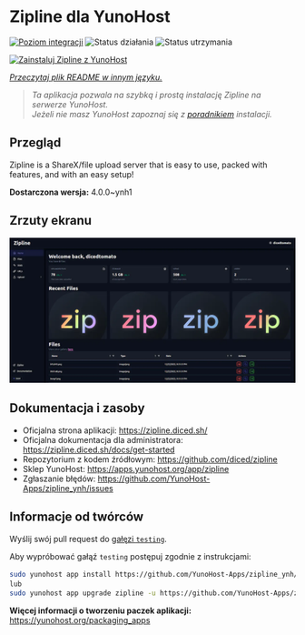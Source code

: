 <!--
To README zostało automatycznie wygenerowane przez <https://github.com/YunoHost/apps/tree/master/tools/readme_generator>
Nie powinno być ono edytowane ręcznie.
-->

# Zipline dla YunoHost

[![Poziom integracji](https://apps.yunohost.org/badge/integration/zipline)](https://ci-apps.yunohost.org/ci/apps/zipline/)
![Status działania](https://apps.yunohost.org/badge/state/zipline)
![Status utrzymania](https://apps.yunohost.org/badge/maintained/zipline)

[![Zainstaluj Zipline z YunoHost](https://install-app.yunohost.org/install-with-yunohost.svg)](https://install-app.yunohost.org/?app=zipline)

*[Przeczytaj plik README w innym języku.](./ALL_README.md)*

> *Ta aplikacja pozwala na szybką i prostą instalację Zipline na serwerze YunoHost.*  
> *Jeżeli nie masz YunoHost zapoznaj się z [poradnikiem](https://yunohost.org/install) instalacji.*

## Przegląd

Zipline is a ShareX/file upload server that is easy to use, packed with features, and with an easy setup! 

**Dostarczona wersja:** 4.0.0~ynh1

## Zrzuty ekranu

![Zrzut ekranu z Zipline](./doc/screenshots/screenshot.png)

## Dokumentacja i zasoby

- Oficjalna strona aplikacji: <https://zipline.diced.sh/>
- Oficjalna dokumentacja dla administratora: <https://zipline.diced.sh/docs/get-started>
- Repozytorium z kodem źródłowym: <https://github.com/diced/zipline>
- Sklep YunoHost: <https://apps.yunohost.org/app/zipline>
- Zgłaszanie błędów: <https://github.com/YunoHost-Apps/zipline_ynh/issues>

## Informacje od twórców

Wyślij swój pull request do [gałęzi `testing`](https://github.com/YunoHost-Apps/zipline_ynh/tree/testing).

Aby wypróbować gałąź `testing` postępuj zgodnie z instrukcjami:

```bash
sudo yunohost app install https://github.com/YunoHost-Apps/zipline_ynh/tree/testing --debug
lub
sudo yunohost app upgrade zipline -u https://github.com/YunoHost-Apps/zipline_ynh/tree/testing --debug
```

**Więcej informacji o tworzeniu paczek aplikacji:** <https://yunohost.org/packaging_apps>
